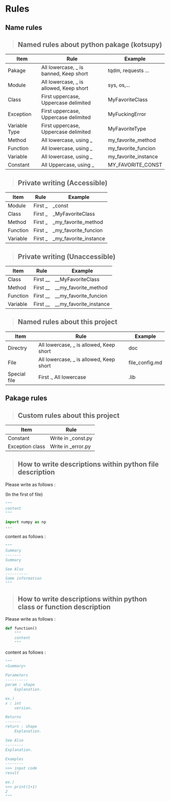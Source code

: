 # Rules

## Name rules

> <h2><strong>Named rules about python pakage (kotsupy)</strong></h2>

|Item|Rule|Example|
|----|----|-------|
|Pakage|All lowercase, _ is banned, Keep short|tqdm, requests ...|
|Module|All lowercase, _ is allowed, Keep short|sys, os,...|
|Class|First uppercase, Uppercase delimited|MyFavoriteClass|
|Exception|First uppercase, Uppercase delimited|MyFuckingError|
|Variable Type|First uppercase, Uppercase delimited|MyFavoriteType|
|Method|All lowercase, using _|my_favorite_method|
|Function|All lowercase, using _|my_favorite_funcion|
|Variable|All lowercase, using _|my_favorite_instance|
|Constant|All Uppercase, using _|MY_FAVORITE_CONST|

> <h2><strong>Private writing (Accessible) </strong></h2>
|Item|Rule|Example|
|----|----|-------|
|Module|First _|_const|
|Class|First _| _MyFavoriteClass|
|Method|First _|_my_favorite_method|
|Function|First _|_my_favorite_funcion|
|Variable|First _|_my_favorite_instance|

> <h2><strong>Private writing (Unaccessible) </strong></h2>
|Item|Rule|Example|
|----|----|-------|
|Class|First __|__MyFavoriteClass|
|Method|First __|__my_favorite_method|
|Function|First __|__my_favorite_funcion|
|Variable|First __|__my_favorite_instance|

> <h2><strong>Named rules about this project</strong></h2> 

|Item|Rule|Example|
|----|----|-------|
|Directry|All lowercase, _ is allowed, Keep short|doc|
|File|All lowercase, _ is allowed, Keep short|file_config.md|
|Special file|First ., All lowercase|.lib|

## Pakage rules

> <h2><strong>Custom rules about this project</strong></h2>
|Item|Rule|
|----|----|
|Constant|Write in _const.py|
|Exception class|Write in _error.py|

> <h2><strong>How to write descriptions within python file description</strong></h2> 

Please write as follows :

(In the first of <py> file)
```python
"""
content
"""

import numpy as np
...

```

content as follows :

```python
"""
Summary
-------
Summary

See Also
----------
Some information
"""
```

> <h2><strong>How to write descriptions within python class or function description</strong></h2> 

 Please write as follows :

```python
def function()
    """
    content
    """
```

content as follows :

```python
"""
<Summary>

Parameters
----------
param : shape
    Explanation.

ex.)
x : int
    version.

Returns
-------
return : shape
    Explanation.

See Also
--------
Explanation.

Examples
--------
>>> input code
result

ex.)
>>> print(1+1)
2
"""
```
